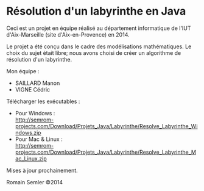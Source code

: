 Résolution d'un labyrinthe en Java
==================================

Ceci est un projet en équipe réalisé au département informatique de l'IUT d'Aix-Marseille (site d'Aix-en-Provence) en 2014.

Le projet a été conçu dans le cadre des modélisations mathématiques. Le choix du sujet était libre; nous avons choisi de créer un algorithme de résolution d'un labyrinthe.

Mon équipe :
- SAILLARD Manon
- VIGNE Cédric

Télécharger les exécutables :
  - Pour Windows :      
    http://semrom-projects.com/Download/Projets_Java/Labyrinthe/Resolve_Labyrinthe_Windows.zip
  - Pour Mac & Linux :  
    http://semrom-projects.com/Download/Projets_Java/Labyrinthe/Resolve_Labyrinthe_Mac_Linux.zip

Mises à jour prochainement.

Romain Semler ©2014
